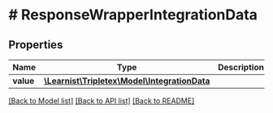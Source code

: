 # # ResponseWrapperIntegrationData

## Properties

Name | Type | Description | Notes
------------ | ------------- | ------------- | -------------
**value** | [**\Learnist\Tripletex\Model\IntegrationData**](IntegrationData.md) |  | [optional]

[[Back to Model list]](../../README.md#models) [[Back to API list]](../../README.md#endpoints) [[Back to README]](../../README.md)
